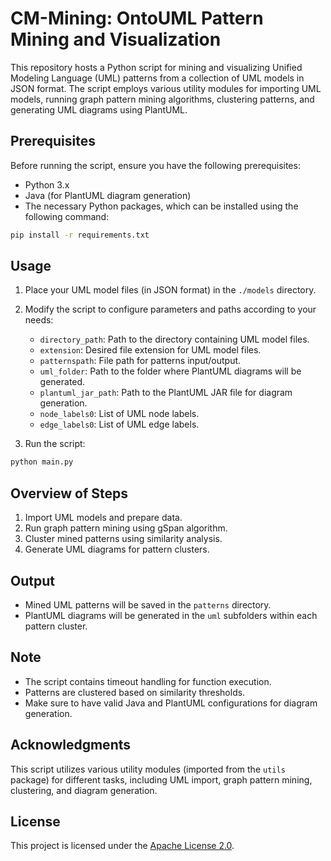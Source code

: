 # CM-Mining: OntoUML Pattern Mining and Visualization

This repository hosts a Python script for mining and visualizing Unified Modeling Language (UML) patterns from a collection of UML models in JSON format. The script employs various utility modules for importing UML models, running graph pattern mining algorithms, clustering patterns, and generating UML diagrams using PlantUML.

## Prerequisites

Before running the script, ensure you have the following prerequisites:

- Python 3.x
- Java (for PlantUML diagram generation)
- The necessary Python packages, which can be installed using the following command:

```bash
pip install -r requirements.txt
```

## Usage

1. Place your UML model files (in JSON format) in the `./models` directory.

2. Modify the script to configure parameters and paths according to your needs:

    - `directory_path`: Path to the directory containing UML model files.
    - `extension`: Desired file extension for UML model files.
    - `patternspath`: File path for patterns input/output.
    - `uml_folder`: Path to the folder where PlantUML diagrams will be generated.
    - `plantuml_jar_path`: Path to the PlantUML JAR file for diagram generation.
    - `node_labels0`: List of UML node labels.
    - `edge_labels0`: List of UML edge labels.

3. Run the script:

```bash
python main.py
```

## Overview of Steps

1. Import UML models and prepare data.
2. Run graph pattern mining using gSpan algorithm.
3. Cluster mined patterns using similarity analysis.
4. Generate UML diagrams for pattern clusters.

## Output

- Mined UML patterns will be saved in the `patterns` directory.
- PlantUML diagrams will be generated in the `uml` subfolders within each pattern cluster.

## Note

- The script contains timeout handling for function execution.
- Patterns are clustered based on similarity thresholds.
- Make sure to have valid Java and PlantUML configurations for diagram generation.

## Acknowledgments

This script utilizes various utility modules (imported from the `utils` package) for different tasks, including UML import, graph pattern mining, clustering, and diagram generation.

## License

This project is licensed under the [Apache License 2.0](https://www.apache.org/licenses/LICENSE-2.0).

